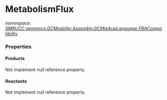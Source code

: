 ﻿# MetabolismFlux
_namespace: [SMRUCC.genomics.GCModeller.Assembly.GCMarkupLanguage.FBACompatibility](./index.md)_






### Properties

#### Products
Not implement null reference property.
#### Reactants
Not implement null reference property.
